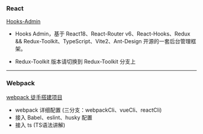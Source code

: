 ### React
[Hooks-Admin](https://github.com/mzy911/webpackCli.git)

* Hooks Admin，基于 React18、React-Router v6、React-Hooks、Redux && Redux-Toolkit、TypeScript、Vite2、Ant-Design 开源的一套后台管理框架。

* Redux-Toolkit 版本请切换到 Redux-Toolkit 分支上


***


### Webpack

[webpack 徒手搭建项目](https://github.com/mzy911/webpackCli.git)

* webpack 详细配置 (三分支：webpackCli、vueCli、reactCli)
* 接入 Babel、eslint、husky 配置
* 接入 ts (TS语法讲解)







